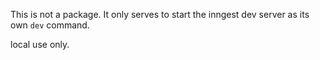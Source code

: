 This is not a package. It only serves to start the inngest dev server as its own `dev` command.

local use only.
